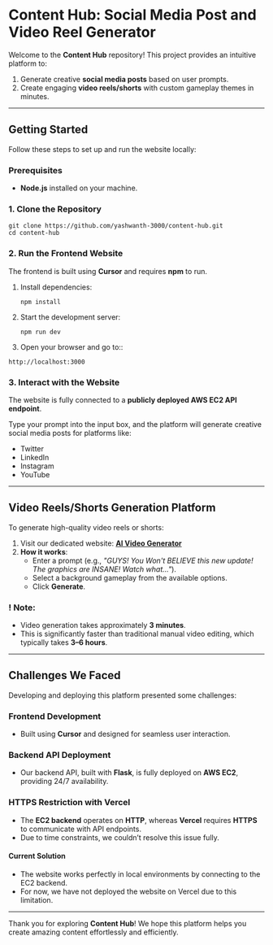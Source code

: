 # Content Hub: Social Media Post and Video Reel Generator  

Welcome to the **Content Hub** repository! This project provides an intuitive platform to:  
1. Generate creative **social media posts** based on user prompts.  
2. Create engaging **video reels/shorts** with custom gameplay themes in minutes.  

---

## Getting Started  

Follow these steps to set up and run the website locally:  

### Prerequisites  
- **Node.js** installed on your machine.  

### 1. Clone the Repository  
```  
git clone https://github.com/yashwanth-3000/content-hub.git 
cd content-hub
```

### 2. Run the Frontend Website
The frontend is built using **Cursor** and requires **npm** to run.
1. Install dependencies:
   ```
   npm install 
   ```
2. Start the development server:
   ```
   npm run dev 
   ```
 4. Open your browser and go to::
   ```
   http://localhost:3000  
   ```

### 3. Interact with the Website  
The website is fully connected to a **publicly deployed AWS EC2 API endpoint**.  

Type your prompt into the input box, and the platform will generate creative social media posts for platforms like:  
- Twitter  
- LinkedIn  
- Instagram  
- YouTube  

---

## Video Reels/Shorts Generation Platform  
To generate high-quality video reels or shorts:  

1. Visit our dedicated website: [**AI Video Generator**](https://8501-01jd9b14swzjq7de9agtbz2e1t.cloudspaces.litng.ai/)  
2. **How it works**:  
   - Enter a prompt (e.g., *"GUYS! You Won't BELIEVE this new update!
The graphics are INSANE!
Watch what..."*).  
   - Select a background gameplay from the available options.  
   - Click **Generate**.  

### ! Note:  
- Video generation takes approximately **3 minutes**.  
- This is significantly faster than traditional manual video editing, which typically takes **3–6 hours**.

---

## Challenges We Faced  

Developing and deploying this platform presented some challenges:  

### Frontend Development  
- Built using **Cursor** and designed for seamless user interaction.  

### Backend API Deployment  
- Our backend API, built with **Flask**, is fully deployed on **AWS EC2**, providing 24/7 availability.  

### HTTPS Restriction with Vercel  
- The **EC2 backend** operates on **HTTP**, whereas **Vercel** requires **HTTPS** to communicate with API endpoints.  
- Due to time constraints, we couldn’t resolve this issue fully.  

#### Current Solution  
- The website works perfectly in local environments by connecting to the EC2 backend.  
- For now, we have not deployed the website on Vercel due to this limitation.  

---

Thank you for exploring **Content Hub**! We hope this platform helps you create amazing content effortlessly and efficiently. 